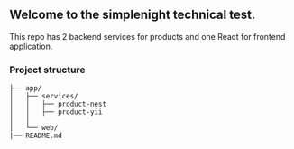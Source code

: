 ## Welcome to the simplenight technical test.
This repo has 2 backend services for products and one React for frontend application.
### Project structure
```
├── app/
│   ├── services/
│   │   ├── product-nest
│   │   ├── product-yii
│   │   
│   └── web/  
|── README.md
```